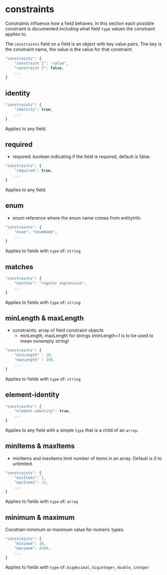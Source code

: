 # constraints

Constraints influence how a field behaves.  In this section each possible constraint is documented including what field `type` values the constraint applies to.

The `constraints` field on a field is an object with key value pairs.  The key is the constraint name, the value is the value for that constraint.

```javascript
"constraints": {
    "constraint 1": "value",
    "constraint 2": false,
    ...
}
```

## identity

```javascript
"constraints": {
    "identity": true,
    ...
}
```

Applies to any field.

## required
   *  required: boolean indicating if the field is required, default is false.

```javascript
"constraints": {
    "required": true,
    ...
}
```

Applies to any field.

## enum
   *  enum reference where the enum name comes from entityInfo

```javascript
"constraints": {
    "enum": "enumName",
    ...
}
```

Applies to fields with `type` of: `string`

## matches

```javascript
"constraints": {
    "matches": "regular expression",
    ...
}
```

Applies to fields with `type` of: `string`

## minLength & maxLength

*  constraints: array of field constraint objects
   *  minLength, maxLength for strings (minLength=1 is to be used to mean nonempty string)

```javascript
"constraints": {
    "minLength" : 10,
    "maxLength" : 256,
    ...
}
```
Applies to fields with `type` of: `string`

## element-identity

```javascript
"constraints": {
    "element-identity": true,
    ...
}
```

Applies to any field with a simple `type` that is a child of an `array`.

## minItems & maxItems
   *  minItems and maxItems limit number of items in an array.  Default is 0 to unlimited.

```javascript
"constraints": {
    "minItems": 1,
    "maxItems": 12,
    ...
}
```
Applies to fields with `type` of: `array`

## minimum & maximum
Constrain minimum or maximum value for numeric types.

```javascript
"constraints": {
    "minimum": 10,
    "maximum": 4589,
    ...
}
```

Applies to fields with `type` of: `bigdecimal`, `biginteger`, `double`, `integer`
